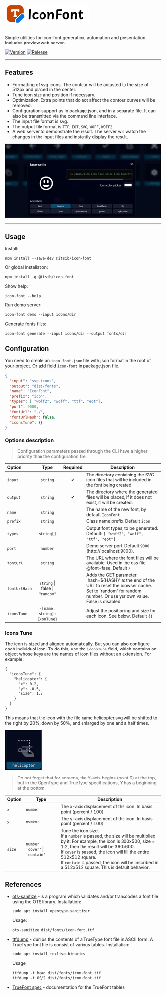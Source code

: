<a href="https://github.com/itsib/icon-font">
    <picture>
      <source media="(prefers-color-scheme: dark)" srcset="https://raw.githubusercontent.com/itsib/icon-font/refs/heads/master/assets/brand.svg">
      <img alt="IconFont logo" height="60" style="margin: 20px 0;" src="https://raw.githubusercontent.com/itsib/icon-font/refs/heads/master/assets/brand-black.svg" />
    </picture>
</a>

Simple utilities for icon-font generation, automation and presentation. Includes preview web server.

[![Version](https://img.shields.io/badge/version-0.4.1-blue.svg?cacheSeconds=2592000&label=Version)](https://www.npmjs.com/package/@itsib/icon-font)
[![Release](https://github.com/itsib/icon-font/actions/workflows/main.yaml/badge.svg)](https://github.com/itsib/icon-font/actions/workflows/main.yaml)

---

## Features

- Formatting of svg icons. The contour will be adjusted to the size of 512px and placed in the center.
- Tune icon size and position if necessary.
- Optimization. Extra points that do not affect the contour curves will be removed.
- Configuration support as in package.json, and in a separate file. It can also be transmitted via the command line interface.
- The input file format is svg.
- The output file format is `TTF`, `EOT`, `SVG`, `WOFF`, `WOFF2`
- A web server to demonstrate the result. The server will watch the changes in the input files and instantly display the result.

![Demo Interface](https://raw.githubusercontent.com/itsib/icon-font/refs/heads/master/assets/demo.gif)


---

## Usage

Install:

```shell
npm install --save-dev @itsib/icon-font
```

Or global installation:

```shell
npm install -g @itsib/icon-font
```

Show help:

```shell
icon-font --help
```

Run demo server:

```shell
icon-font demo --input icons/dir
```

Generate fonts files:

```shell
icon-font generate --input icons/dir --output fonts/dir
```

## Configuration

You need to create an `icon-font.json` file with json format in the root of your project. Or add field `icon-font` in package.json file.

```json
{
  "input": "svg-icons",
  "output": "dist/fonts",
  "name": "IconFont",
  "prefix": "icon",
  "types": [ "woff2", "woff", "ttf", "eot"],
  "port": 9000,
  "fontUrl": "./",
  "fontUrlHash": false,
  "iconsTune": {}
}
```

### Options description

> Configuration parameters passed through the CLI have a higher priority than the configuration file.

| Option        |               Type               | Required | Description                                                                                                                                                         |
|:--------------|:--------------------------------:|:--------:|---------------------------------------------------------------------------------------------------------------------------------------------------------------------|
| `input`       |             `string`             |    ✔     | The directory containing the SVG icon files that will be included in the font being created                                                                         |
| `output`      |             `string`             |    ✔     | The directory where the generated files will be placed, if it does not exist, it will be created.                                                                   |
| `name`        |             `string`             |          | The name of the new font, by default `IconFont`                                                                                                                     |
| `prefix`      |             `string`             |          | Class name prefix. Default `icon`                                                                                                                                   |
| `types`       |            `string[]`            |          | Output font types, to be generated. Default: `[ "woff2", "woff", "ttf", "eot"]`                                                                                     |
| `port`        |             `number`             |          | Demo server port. Default `9000` (http://localhost:9000).                                                                                                           |
| `fontUrl`     |             `string`             |          | The URL where the font files will be available. Used in the css file @font-fase. Default `/`                                                                        |
| `fontUrlHash` | `string` \|  false \| `"random"` |          | Adds the GET parameter 'hash=${HASH}' at the end of the URL to reset the browser cache. Set to 'random' for random number. Or use yur own value. False is disabled. | 
| `iconsTune`   |   `{[name: string]: IconTune}`   |          | Adjust the positioning and size for each icon. See below. Default `{}`                                                                                              | 

###  Icons Tune

The icon is sized and aligned automatically. But you can also configure each individual icon. To do this, use the `iconsTune` field, which contains an object whose keys 
are the names of icon files without an extension. For example:

```json5
{
  "iconsTune": {
    "helicopter": {
      "x": 0.2,
      "y": -0.5,
      "size": 1.5
    }
  }
}
```

This means that the icon with the file name helicopter.svg will be shifted to the right by 20%, down by 50%, and enlarged by one and a half times.

![Icon Tune demo](https://raw.githubusercontent.com/itsib/icon-font/refs/heads/master/assets/icon-tune-demo.png)

> Do not forget that for screens, the Y-axis begins (point 0) at the top, but in the OpenType and TrueType specifications, Y has a beginning at the bottom.

| Option | Type                                 | Description                                                                                                                                                                                                                                                                                                                                      |
|--------|--------------------------------------|--------------------------------------------------------------------------------------------------------------------------------------------------------------------------------------------------------------------------------------------------------------------------------------------------------------------------------------------------|
| `x`    | `number`                             | The x-axis displacement of the icon. In basis point (percent / 100)                                                                                                                                                                                                                                                                              |
| `y`    | `number`                             | The y-axis displacement of the icon. In basis point (percent / 100)                                                                                                                                                                                                                                                                              |
| `size` | `number` \| `'cover'` \| `'contain'` | Tune the icon size. <br>If a `number` is passed, the size will be multiplied by it. For example, the icon is 300x500, size = 1.2, then the result will be 360x600. <br>If `cover` is passed, the icon will fill the entire 512x512 square. <br>If `contain` is passed, the icon will be inscribed in a 512x512 square. This is default behavior. |


## References

- [ots-sanitize](https://manpages.ubuntu.com/manpages/jammy/man1/ots-sanitize.1.html) - is  a  program  which  validates and/or transcodes a font file using the OTS library. Installation:
  ```shell  
  sudo apt install opentype-sanitizer
  ```
  Usage:
  ```shell
  ots-sanitize dist/fonts/icon-font.ttf
  ```
 
- [ttfdump](https://manpages.ubuntu.com/manpages/focal/en/man1/ttfdump.1.html) - dumps the contents of a TrueType font file in ASCII form.  A TrueType font file is consist of various tables. Installation:
  ```shell
  sudo apt install texlive-binaries
  ```
  Usage
  ```shell
  ttfdump -t head dist/fonts/icon-font.ttf
  ttfdump -t OS/2 dist/fonts/icon-font.ttf
  ```
  
- [TrueFont spec](https://learn.microsoft.com/en-us/typography/opentype/spec/) - documentation for the TrueFont tables.